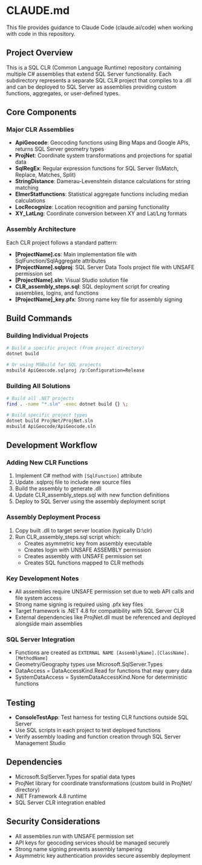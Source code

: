 # CLAUDE.md

This file provides guidance to Claude Code (claude.ai/code) when working with code in this repository.

## Project Overview

This is a SQL CLR (Common Language Runtime) repository containing multiple C# assemblies that extend SQL Server functionality. Each subdirectory represents a separate SQL CLR project that compiles to a .dll and can be deployed to SQL Server as assemblies providing custom functions, aggregates, or user-defined types.

## Core Components

### Major CLR Assemblies
- **ApiGeocode**: Geocoding functions using Bing Maps and Google APIs, returns SQL Server geometry types
- **ProjNet**: Coordinate system transformations and projections for spatial data
- **SqlRegEx**: Regular expression functions for SQL Server (IsMatch, Replace, Matches, Split)
- **StringDistance**: Damerau-Levenshtein distance calculations for string matching
- **ElmerStatfunctions**: Statistical aggregate functions including median calculations
- **LocRecognize**: Location recognition and parsing functionality
- **XY_LatLng**: Coordinate conversion between XY and Lat/Lng formats

### Assembly Architecture
Each CLR project follows a standard pattern:
- **[ProjectName].cs**: Main implementation file with SqlFunction/SqlAggregate attributes
- **[ProjectName].sqlproj**: SQL Server Data Tools project file with UNSAFE permission set
- **[ProjectName].sln**: Visual Studio solution file
- **CLR_assembly_steps.sql**: SQL deployment script for creating assemblies, logins, and functions
- **[ProjectName]_key.pfx**: Strong name key file for assembly signing

## Build Commands

### Building Individual Projects
```bash
# Build a specific project (from project directory)
dotnet build

# Or using MSBuild for SQL projects
msbuild ApiGeocode.sqlproj /p:Configuration=Release
```

### Building All Solutions
```bash
# Build all .NET projects
find . -name "*.sln" -exec dotnet build {} \;

# Build specific project types
dotnet build ProjNet/ProjNet.sln
msbuild ApiGeocode/ApiGeocode.sln
```

## Development Workflow

### Adding New CLR Functions
1. Implement C# method with `[SqlFunction]` attribute
2. Update .sqlproj file to include new source files
3. Build the assembly to generate .dll
4. Update CLR_assembly_steps.sql with new function definitions
5. Deploy to SQL Server using the assembly deployment script

### Assembly Deployment Process
1. Copy built .dll to target server location (typically D:\clr\)
2. Run CLR_assembly_steps.sql script which:
   - Creates asymmetric key from assembly executable
   - Creates login with UNSAFE ASSEMBLY permission
   - Creates assembly with UNSAFE permission set
   - Creates SQL functions mapped to CLR methods

### Key Development Notes
- All assemblies require UNSAFE permission set due to web API calls and file system access
- Strong name signing is required using .pfx key files
- Target framework is .NET 4.8 for compatibility with SQL Server CLR
- External dependencies like ProjNet.dll must be referenced and deployed alongside main assemblies

### SQL Server Integration
- Functions are created as `EXTERNAL NAME [AssemblyName].[ClassName].[MethodName]`
- Geometry/Geography types use Microsoft.SqlServer.Types
- DataAccess = DataAccessKind.Read for functions that may query data
- SystemDataAccess = SystemDataAccessKind.None for deterministic functions

## Testing
- **ConsoleTestApp**: Test harness for testing CLR functions outside SQL Server
- Use SQL scripts in each project to test deployed functions
- Verify assembly loading and function creation through SQL Server Management Studio

## Dependencies
- Microsoft.SqlServer.Types for spatial data types
- ProjNet library for coordinate transformations (custom build in ProjNet/ directory)
- .NET Framework 4.8 runtime
- SQL Server CLR integration enabled

## Security Considerations
- All assemblies run with UNSAFE permission set
- API keys for geocoding services should be managed securely
- Strong name signing prevents assembly tampering
- Asymmetric key authentication provides secure assembly deployment